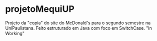 # projetoMequiUP
Projeto da "copia" do site do McDonald's para o segundo semestre na UniPaulistana.
Feito estruturado em Java com foco em SwitchCase.
"In Working"
